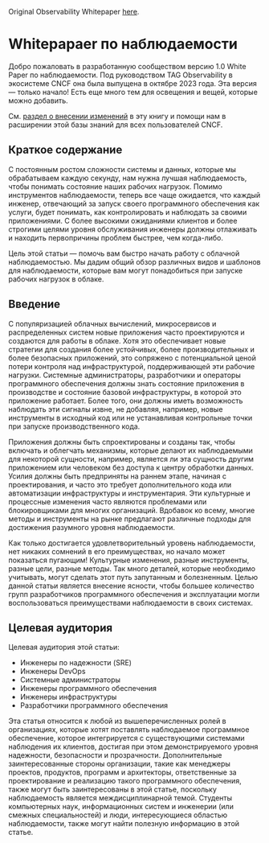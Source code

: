 Original Observability Whitepaper [here](https://github.com/cncf/tag-observability/blob/whitepaper-v1.0.0/whitepaper.md).


# Whitepapaer по наблюдаемости
Добро пожаловать в разработанную сообществом версию 1.0 White Paper по наблюдаемости. Под руководством TAG Observability в экосистеме CNCF она была выпущена в октябре 2023 года.
Эта версия — только начало! Есть еще много тем для освещения и вещей, которые можно добавить.

См. [раздел о внесении изменений](https://github.com/cncf/tag-observability/blob/whitepaper-v1.0.0/whitepaper.md#contributing) в эту книгу и помощи нам в расширении этой базы знаний для всех пользователей CNCF.

## Краткое содержание
С постоянным ростом сложности системы и данных, которые мы обрабатываем каждую секунду, нам нужна лучшая наблюдаемость, чтобы понимать состояние наших рабочих нагрузок. Помимо инструментов наблюдаемости, теперь все чаще ожидается, что каждый инженер, отвечающий за запуск своего программного обеспечения как услуги, будет понимать, как контролировать и наблюдать за своими приложениями. С более высокими ожиданиями клиентов и более строгими целями уровня обслуживания инженеры должны отлаживать и находить первопричины проблем быстрее, чем когда-либо.

Цель этой статьи — помочь вам быстро начать работу с облачной наблюдаемостью. Мы дадим общий обзор различных видов и шаблонов для наблюдаемости, которые вам могут понадобиться при запуске рабочих нагрузок в облаке.

## Введение
С популяризацией облачных вычислений, микросервисов и распределенных систем новые приложения часто проектируются и создаются для работы в облаке. Хотя это обеспечивает новые стратегии для создания более устойчивых, более производительных и более безопасных приложений, это сопряжено с потенциальной ценой потери контроля над инфраструктурой, поддерживающей эти рабочие нагрузки. Системные администраторы, разработчики и операторы программного обеспечения должны знать состояние приложения в производстве и состояние базовой инфраструктуры, в которой это приложение работает. Более того, они должны иметь возможность наблюдать эти сигналы извне, не добавляя, например, новые инструменты в исходный код или не устанавливая контрольные точки при запуске производственного кода.

Приложения должны быть спроектированы и созданы так, чтобы включать и облегчать механизмы, которые делают их наблюдаемыми для некоторой сущности, например, является ли эта сущность другим приложением или человеком без доступа к центру обработки данных. Усилия должны быть предприняты на раннем этапе, начиная с проектирования, и часто это требует дополнительного кода или автоматизации инфраструктуры и инструментария. Эти культурные и процессные изменения часто являются проблемами или блокировщиками для многих организаций. Вдобавок ко всему, многие методы и инструменты на рынке предлагают различные подходы для достижения разумного уровня наблюдаемости.

Как только достигается удовлетворительный уровень наблюдаемости, нет никаких сомнений в его преимуществах, но начало может показаться пугающим! Культурные изменения, разные инструменты, разные цели, разные методы. Так много деталей, которые необходимо учитывать, могут сделать этот путь запутанным и болезненным. Целью данной статьи является внесение ясности, чтобы большее количество групп разработчиков программного обеспечения и эксплуатации могли воспользоваться преимуществами наблюдаемости в своих системах.

## Целевая аудитория
Целевая аудитория этой статьи:

- Инженеры по надежности (SRE)
- Инженеры DevOps
- Системные администраторы
- Инженеры программного обеспечения
- Инженеры инфраструктуры
- Разработчики программного обеспечения

Эта статья относится к любой из вышеперечисленных ролей в организациях, которые хотят поставлять наблюдаемое программное обеспечение, которое интегрируется с существующими системами наблюдения их клиентов, достигая при этом демонстрируемого уровня надежности, безопасности и прозрачности. Дополнительные заинтересованные стороны организации, такие как менеджеры проектов, продуктов, программ и архитекторы, ответственные за проектирование и реализацию такого программного обеспечения, также могут быть заинтересованы в этой статье, поскольку наблюдаемость является междисциплинарной темой. Студенты компьютерных наук, информационных систем и инженерии (или смежных специальностей) и люди, интересующиеся областью наблюдаемости, также могут найти полезную информацию в этой статье.
